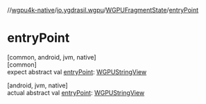//[wgpu4k-native](../../../index.md)/[io.ygdrasil.wgpu](../index.md)/[WGPUFragmentState](index.md)/[entryPoint](entry-point.md)

# entryPoint

[common, android, jvm, native]\
[common]\
expect abstract val [entryPoint](entry-point.md): [WGPUStringView](../-w-g-p-u-string-view/index.md)

[android, jvm, native]\
actual abstract val [entryPoint](entry-point.md): [WGPUStringView](../-w-g-p-u-string-view/index.md)